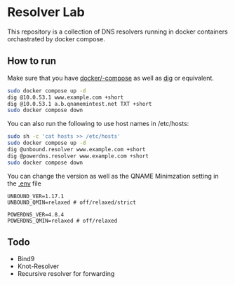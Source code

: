 # Resolver Lab

This repository is a collection of DNS resolvers running in docker containers
orchastrated by docker compose.

## How to run
Make sure that you have [docker/-compose](https://docs.docker.com/engine/install/) as well as [dig](https://linux.die.net/man/1/dig) or equivalent.
```sh
sudo docker compose up -d
dig @10.0.53.1 www.example.com +short
dig @10.0.53.1 a.b.qnamemintest.net TXT +short
sudo docker compose down
```

You can also run the following to use host names in /etc/hosts:
```sh
sudo sh -c 'cat hosts >> /etc/hosts'
sudo docker compose up -d
dig @unbound.resolver www.example.com +short
dig @powerdns.resolver www.example.com +short
sudo docker compose down
```

You can change the version as well as the QNAME Minimzation setting in the [.env](.env) file
```
UNBOUND_VER=1.17.1
UNBOUND_QMIN=relaxed # off/relaxed/strict

POWERDNS_VER=4.8.4
POWERDNS_QMIN=relaxed # off/relaxed
```

## Todo
- Bind9
- Knot-Resolver
- Recursive resolver for forwarding
